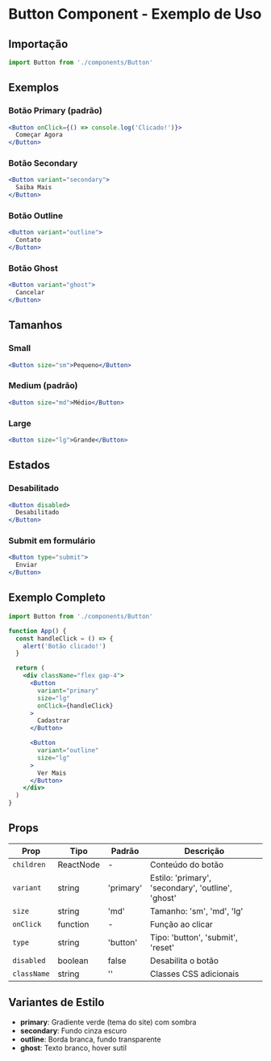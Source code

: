 # Button Component - Exemplo de Uso

## Importação

```jsx
import Button from './components/Button'
```

## Exemplos

### Botão Primary (padrão)
```jsx
<Button onClick={() => console.log('Clicado!')}>
  Começar Agora
</Button>
```

### Botão Secondary
```jsx
<Button variant="secondary">
  Saiba Mais
</Button>
```

### Botão Outline
```jsx
<Button variant="outline">
  Contato
</Button>
```

### Botão Ghost
```jsx
<Button variant="ghost">
  Cancelar
</Button>
```

## Tamanhos

### Small
```jsx
<Button size="sm">Pequeno</Button>
```

### Medium (padrão)
```jsx
<Button size="md">Médio</Button>
```

### Large
```jsx
<Button size="lg">Grande</Button>
```

## Estados

### Desabilitado
```jsx
<Button disabled>
  Desabilitado
</Button>
```

### Submit em formulário
```jsx
<Button type="submit">
  Enviar
</Button>
```

## Exemplo Completo

```jsx
import Button from './components/Button'

function App() {
  const handleClick = () => {
    alert('Botão clicado!')
  }

  return (
    <div className="flex gap-4">
      <Button
        variant="primary"
        size="lg"
        onClick={handleClick}
      >
        Cadastrar
      </Button>

      <Button
        variant="outline"
        size="lg"
      >
        Ver Mais
      </Button>
    </div>
  )
}
```

## Props

| Prop | Tipo | Padrão | Descrição |
|------|------|--------|-----------|
| `children` | ReactNode | - | Conteúdo do botão |
| `variant` | string | 'primary' | Estilo: 'primary', 'secondary', 'outline', 'ghost' |
| `size` | string | 'md' | Tamanho: 'sm', 'md', 'lg' |
| `onClick` | function | - | Função ao clicar |
| `type` | string | 'button' | Tipo: 'button', 'submit', 'reset' |
| `disabled` | boolean | false | Desabilita o botão |
| `className` | string | '' | Classes CSS adicionais |

## Variantes de Estilo

- **primary**: Gradiente verde (tema do site) com sombra
- **secondary**: Fundo cinza escuro
- **outline**: Borda branca, fundo transparente
- **ghost**: Texto branco, hover sutil
